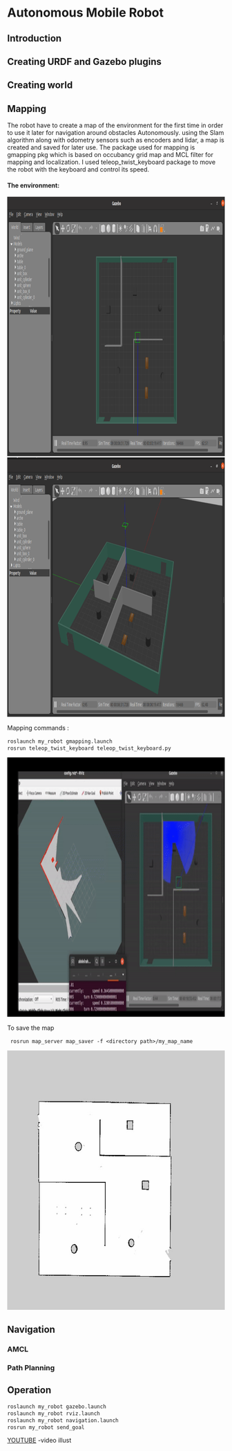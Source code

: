 # Autonomous Mobile Robot

## Introduction

## Creating URDF and Gazebo plugins

## Creating world

## Mapping
The robot have to create a map of the environment for the first time in order to use it later for navigation around obstacles Autonomously. using the Slam algorithm along with odometry sensors such as encoders and lidar, a map is created and saved for later use.
The package used for mapping is gmapping pkg which is based on occubancy grid map and MCL filter for mapping and localization.
I used teleop_twist_keyboard package to move the robot with the keyboard and control its speed.

#### The environment:

<div>
  <img src="https://github.com/Abdelrahman97omar/my_robot/blob/master/pictures/map1.png" width="600" height="600" \>
  <img src="https://github.com/Abdelrahman97omar/my_robot/blob/master/pictures/map2.png" width="600" height="600" \>
</div>

Mapping commands :
```
roslaunch my_robot gmapping.launch
rosrun teleop_twist_keyboard teleop_twist_keyboard.py 
```

<div>
  <img src="https://github.com/Abdelrahman97omar/my_robot/blob/master/pictures/mapping.gif" width="600" height="600" \>
</div>

To save the map
```
 rosrun map_server map_saver -f <directory path>/my_map_name
```
<div>
  <img src="https://github.com/Abdelrahman97omar/my_robot/blob/master/pictures/my_map.jpg" width="600" height="600" \>
</div>


## Navigation

### AMCL
### Path Planning

## Operation
```
roslaunch my_robot gazebo.launch
roslaunch my_robot rviz.launch
roslaunch my_robot navigation.launch
rosrun my_robot send_goal
```
[YOUTUBE](https://www.youtube.com/watch?v=evz1LqEomTE) -video illust


